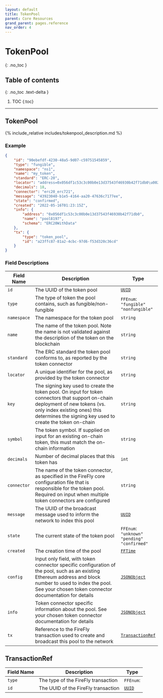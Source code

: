 ```yaml
---
layout: default
title: TokenPool
parent: Core Resources
grand_parent: pages.reference
nav_order: 4
---
```


# TokenPool
{: .no_toc }

## Table of contents
{: .no_toc .text-delta }

1. TOC
{:toc}

---
## TokenPool

{% include_relative includes/tokenpool_description.md %}

### Example

```json
{
    "id": "90ebefdf-4230-48a5-9d07-c59751545859",
    "type": "fungible",
    "namespace": "ns1",
    "name": "my_token",
    "standard": "ERC-20",
    "locator": "address=0x056df1c53c3c00b0e13d37543f46930b42f71db0\u0026schema=ERC20WithData\u0026type=fungible",
    "decimals": 18,
    "connector": "erc20_erc721",
    "message": "43923040-b1e5-4164-aa20-47636c7177ee",
    "state": "confirmed",
    "created": "2022-05-16T01:23:15Z",
    "info": {
        "address": "0x056df1c53c3c00b0e13d37543f46930b42f71db0",
        "name": "pool8197",
        "schema": "ERC20WithData"
    },
    "tx": {
        "type": "token_pool",
        "id": "a23ffc87-81a2-4cbc-97d6-f53d320c36cd"
    }
}
```

### Field Descriptions

| Field Name | Description | Type |
|------------|-------------|------|
| `id` | The UUID of the token pool | [`UUID`](simpletypes#uuid) |
| `type` | The type of token the pool contains, such as fungible/non-fungible | `FFEnum`:<br/>`"fungible"`<br/>`"nonfungible"` |
| `namespace` | The namespace for the token pool | `string` |
| `name` | The name of the token pool. Note the name is not validated against the description of the token on the blockchain | `string` |
| `standard` | The ERC standard the token pool conforms to, as reported by the token connector | `string` |
| `locator` | A unique identifier for the pool, as provided by the token connector | `string` |
| `key` | The signing key used to create the token pool. On input for token connectors that support on-chain deployment of new tokens (vs. only index existing ones) this determines the signing key used to create the token on-chain | `string` |
| `symbol` | The token symbol. If supplied on input for an existing on-chain token, this must match the on-chain information | `string` |
| `decimals` | Number of decimal places that this token has | `int` |
| `connector` | The name of the token connector, as specified in the FireFly core configuration file that is responsible for the token pool. Required on input when multiple token connectors are configured | `string` |
| `message` | The UUID of the broadcast message used to inform the network to index this pool | [`UUID`](simpletypes#uuid) |
| `state` | The current state of the token pool | `FFEnum`:<br/>`"unknown"`<br/>`"pending"`<br/>`"confirmed"` |
| `created` | The creation time of the pool | [`FFTime`](simpletypes#fftime) |
| `config` | Input only field, with token connector specific configuration of the pool, such as an existing Ethereum address and block number to used to index the pool. See your chosen token connector documentation for details | [`JSONObject`](simpletypes#jsonobject) |
| `info` | Token connector specific information about the pool. See your chosen token connector documentation for details | [`JSONObject`](simpletypes#jsonobject) |
| `tx` | Reference to the FireFly transaction used to create and broadcast this pool to the network | [`TransactionRef`](#transactionref) |

## TransactionRef

| Field Name | Description | Type |
|------------|-------------|------|
| `type` | The type of the FireFly transaction | `FFEnum`: |
| `id` | The UUID of the FireFly transaction | [`UUID`](simpletypes#uuid) |


